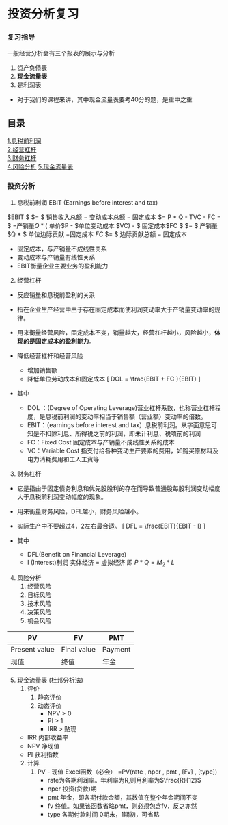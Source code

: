 
# 投资分析复习
### 复习指导
一般经营分析会有三个报表的展示与分析
1. 资产负债表
2. **现金流量表**
3. 是利润表

- 对于我们的课程来讲，其中现金流量表要考40分的题，是重中之重

## 目录
 [1.息税前利润](#EBIT)</br>
 [2.经营杠杆](#DOL)</br>
 [3.财务杠杆](#DFL)</br>
 [4.风险分析](#risk_analysis)
 [5.现金流量表](#cash_flux_table)
### 投资分析
1. 息税前利润 EBIT (Earnings before interest and tax)<a id="EBIT"></a>

$EBIT $
$= $ 销售收入总额 $-$ 变动成本总额 $-$ 固定成本
$= P * Q - TVC - FC = $
$=$产销量$Q * ($ 单价$P - $单位变动成本 $VC) - $ 固定成本$FC $
$= $ 产销量$Q * $ 单位边际贡献 $-$固定成本 $FC$
$= $ 边际贡献总额 $-$ 固定成本

  - 固定成本，与产销量不成线性关系
  - 变动成本与产销量有线性关系
  - EBIT衡量企业主要业务的盈利能力


2. 经营杠杆 <a id="DOL"></a>
  - 反应销量和息税前盈利的关系
  - 指在企业生产经营中由于存在固定成本而使利润变动率大于产销量变动率的规律。
  - 用来衡量经营风险，固定成本不变，销量越大，经营杠杆越小，风险越小，**体现的是固定成本的盈利能力**。
  - 降低经营杠杆和经营风险
    - 增加销售额
    - 降低单位劳动成本和固定成本
\[
DOL = \frac{EBIT + FC }{EBIT}
\]

- 其中
  - DOL ：(Degree of Operating Leverage)营业杠杆系数，也称营业杠杆程度，是息税前利润的变动率相当于销售额（营业额）变动率的倍数。
  - EBIT：（earnings before interest and tax）息税前利润。从字面意思可知是不扣除利息、所得税之前的利润，即未计利息、税项前的利润
  - FC：Fixed Cost 固定成本与产销量不成线性关系的成本
  - VC：Variable Cost 指支付给各种变动生产要素的费用，如购买原材料及电力消耗费用和工人工资等

3. 财务杠杆 <a id="DFL"></a>
  - 它是指由于固定债务利息和优先股股利的存在而导致普通股每股利润变动幅度大于息税前利润变动幅度的现象。
  - 用来衡量财务风险，DFL越小，财务风险越小。
  - 实际生产中不要超过4，2左右最合适。
\[
 DFL = \frac{EBIT}{EBIT - I}
 \]

- 其中
  - DFL(Benefit on Financial Leverage)
  - I (Interest)利润
实体经济 = 虚拟经济
即 $P * Q = M_2 * L$


4. 风险分析 <a id="risk_analysis"></a>
    1. 经营风险
    2. 目标风险
    3. 技术风险
    4. 决策风险
    5. 机会风险

  PV | FV| PMT
  ---|--|---
  Present value|Final value| Payment
  现值|终值|年金

5. 现金流量表 (杜邦分析法)<a id="cash_flux_table"></a>
    1. 评价
        1. 静态评价
        2. 动态评价
            - NPV > 0
            - PI > 1
            - IRR > 贴现
      - IRR 内部收益率
      - NPV 净现值
      - PI 获利指数
    2. 计算
        1. PV - 现值 Excel函数（必会）
        =PV(rate , nper , pmt , [Fv] , [type])
            - rate为各期利润率。年利率为R,则月利率为$\frac{R}{12}$
            - nper 投资(贷款)期
            - pmt 年金，即各期付款金额，其数值在整个年金期间不变
            - fv 终值。如果该函数省略pmt，则必须包含fv，反之亦然
            - type 各期付款时间 0期末，1期初，可省略

